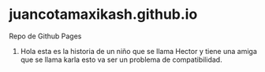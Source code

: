 # juancotamaxikash.github.io
Repo de Github Pages


1. Hola esta es la historia de un niño que se llama Hector y tiene una amiga que se llama karla 
esto va ser un problema de compatibilidad.